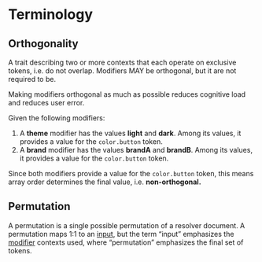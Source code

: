 # Terminology

<section class="informative">

## Orthogonality

A trait describing two or more contexts that each operate on exclusive tokens, i.e. do not overlap. Modifiers MAY be orthogonal, but it are not required to be.

Making modifiers orthogonal as much as possible reduces cognitive load and reduces user error.

<aside class="example" title="Non-orthogonal modifiers">

Given the following modifiers:

1. A **theme** modifier has the values **light** and **dark**. Among its values, it provides a value for the `color.button` token.
2. A **brand** modifier has the values **brandA** and **brandB**. Among its values, it provides a value for the `color.button` token.

Since both modifiers provide a value for the `color.button` token, this means array order determines the final value, i.e. **non-orthogonal.**

</aside>

</section>

## Permutation

A permutation is a single possible permutation of a resolver document. A permutation maps 1:1 to an [input](#inputs), but the term “input” emphasizes the [modifier](#modifiers) contexts used, where “permutation” emphasizes the final set of tokens.
